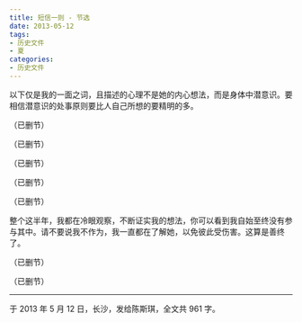 ```yaml
---
title: 短信一则 - 节选
date: 2013-05-12
tags:
- 历史文件
- 夏
categories:
- 历史文件
---
```


以下仅是我的一面之词，且描述的心理不是她的内心想法，而是身体中潜意识。要相信潜意识的处事原则要比人自己所想的要精明的多。

（已删节）

（已删节）

（已删节）

（已删节）

（已删节）

整个这半年，我都在冷眼观察，不断证实我的想法，你可以看到我自始至终没有参与其中。请不要说我不作为，我一直都在了解她，以免彼此受伤害。这算是善终了。

（已删节）

（已删节）

------

于 2013 年 5 月 12 日，长沙，发给陈斯琪，全文共 961 字。
